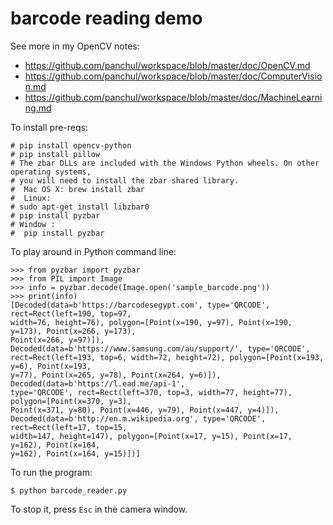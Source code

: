 # barcode reading demo

See more in my OpenCV notes: 

 - https://github.com/panchul/workspace/blob/master/doc/OpenCV.md
 - https://github.com/panchul/workspace/blob/master/doc/ComputerVision.md
 - https://github.com/panchul/workspace/blob/master/doc/MachineLearning.md

To install pre-reqs:

    # pip install opencv-python 
    # pip install pillow 
    # The zbar DLLs are included with the Windows Python wheels. On other operating systems,
    # you will need to install the zbar shared library.
    #  Mac OS X: brew install zbar
    #  Linux: 
    # sudo apt-get install libzbar0
    # pip install pyzbar
    # Window :
    #  pip install pyzbar

To play around in Python command line:

    >>> from pyzbar import pyzbar
    >>> from PIL import Image
    >>> info = pyzbar.decode(Image.open('sample_barcode.png'))
    >>> print(info)
    [Decoded(data=b'https://barcodesegypt.com', type='QRCODE', rect=Rect(left=190, top=97,
    width=76, height=76), polygon=[Point(x=190, y=97), Point(x=190, y=173), Point(x=266, y=173),
    Point(x=266, y=97)]), Decoded(data=b'https://www.samsung.com/au/support/', type='QRCODE',
    rect=Rect(left=193, top=6, width=72, height=72), polygon=[Point(x=193, y=6), Point(x=193,
    y=77), Point(x=265, y=78), Point(x=264, y=6)]), Decoded(data=b'https://l.ead.me/api-1',
    type='QRCODE', rect=Rect(left=370, top=3, width=77, height=77), polygon=[Point(x=370, y=3),
    Point(x=371, y=80), Point(x=446, y=79), Point(x=447, y=4)]),
    Decoded(data=b'http://en.m.wikipedia.org', type='QRCODE', rect=Rect(left=17, top=15,
    width=147, height=147), polygon=[Point(x=17, y=15), Point(x=17, y=162), Point(x=164,
    y=162), Point(x=164, y=15)])]


To run the program:

    $ python barcode_reader.py
    
To stop it, press `Esc` in the camera window.

